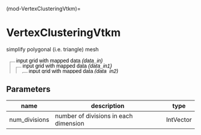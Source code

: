 (mod-VertexClusteringVtkm)=

# VertexClusteringVtkm
simplify polygonal (i.e. triangle) mesh

<svg width="126.0em" height="10.6em" >
<style>.text { font: normal 1.0em sans-serif;}tspan{ font: italic 1.0em sans-serif;}.moduleName{ font: bold 1.0em sans-serif;}</style>
<rect x="0em" y="3.8em" width="12.6em" height="3.0em" rx="0.1em" ry="0.1em" style="fill:#64c8c8ff;" />
<rect x="0.2em" y="3.8em" width="1.0em" height="1.0em" rx="0.0em" ry="0.0em" style="fill:#c81e1eff;" >
<title>data_in</title></rect>
<rect x="0.7em" y="0.7999999999999998em" width="0.03333333333333333em" height="3.0em" rx="0.0em" ry="0.0em" style="fill:#000000;" />
<rect x="0.7em" y="0.7999999999999998em" width="1.0em" height="0.03333333333333333em" rx="0.0em" ry="0.0em" style="fill:#000000;" />
<text x="1.9em" y="0.8999999999999998em" class="text" >input grid with mapped data<tspan> (data_in)</tspan></text>
<rect x="1.4em" y="3.8em" width="1.0em" height="1.0em" rx="0.0em" ry="0.0em" style="fill:#c81e1eff;" >
<title>data_in1</title></rect>
<rect x="1.9em" y="1.7999999999999998em" width="0.03333333333333333em" height="2.0em" rx="0.0em" ry="0.0em" style="fill:#000000;" />
<rect x="1.9em" y="1.7999999999999998em" width="1.0em" height="0.03333333333333333em" rx="0.0em" ry="0.0em" style="fill:#000000;" />
<text x="3.0999999999999996em" y="1.9em" class="text" >input grid with mapped data<tspan> (data_in1)</tspan></text>
<rect x="2.5999999999999996em" y="3.8em" width="1.0em" height="1.0em" rx="0.0em" ry="0.0em" style="fill:#c81e1eff;" >
<title>data_in2</title></rect>
<rect x="3.0999999999999996em" y="2.8em" width="0.03333333333333333em" height="1.0em" rx="0.0em" ry="0.0em" style="fill:#000000;" />
<rect x="3.0999999999999996em" y="2.8em" width="1.0em" height="0.03333333333333333em" rx="0.0em" ry="0.0em" style="fill:#000000;" />
<text x="4.3em" y="2.9em" class="text" >input grid with mapped data<tspan> (data_in2)</tspan></text>
<text x="0.2em" y="5.65em" class="moduleName" >VertexClusteringVtkm</text><rect x="0.2em" y="5.8em" width="1.0em" height="1.0em" rx="0.0em" ry="0.0em" style="fill:#c81e1eff;" >
<title>data_out</title></rect>
<rect x="0.7em" y="6.8em" width="0.03333333333333333em" height="3.0em" rx="0.0em" ry="0.0em" style="fill:#000000;" />
<rect x="0.7em" y="9.8em" width="1.0em" height="0.03333333333333333em" rx="0.0em" ry="0.0em" style="fill:#000000;" />
<text x="1.9em" y="9.9em" class="text" >output grid with mapped data<tspan> (data_out)</tspan></text>
<rect x="1.4em" y="5.8em" width="1.0em" height="1.0em" rx="0.0em" ry="0.0em" style="fill:#c81e1eff;" >
<title>data_out1</title></rect>
<rect x="1.9em" y="6.8em" width="0.03333333333333333em" height="2.0em" rx="0.0em" ry="0.0em" style="fill:#000000;" />
<rect x="1.9em" y="8.8em" width="1.0em" height="0.03333333333333333em" rx="0.0em" ry="0.0em" style="fill:#000000;" />
<text x="3.0999999999999996em" y="8.9em" class="text" >output grid with mapped data<tspan> (data_out1)</tspan></text>
<rect x="2.5999999999999996em" y="5.8em" width="1.0em" height="1.0em" rx="0.0em" ry="0.0em" style="fill:#c81e1eff;" >
<title>data_out2</title></rect>
<rect x="3.0999999999999996em" y="6.8em" width="0.03333333333333333em" height="1.0em" rx="0.0em" ry="0.0em" style="fill:#000000;" />
<rect x="3.0999999999999996em" y="7.8em" width="1.0em" height="0.03333333333333333em" rx="0.0em" ry="0.0em" style="fill:#000000;" />
<text x="4.3em" y="7.8999999999999995em" class="text" >output grid with mapped data<tspan> (data_out2)</tspan></text>
</svg>

## Parameters
|name|description|type|
|-|-|-|
|num_divisions|number of divisions in each dimension|IntVector|
